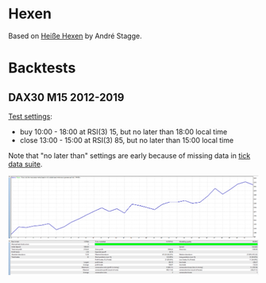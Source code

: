 # Hexen
Based on [Heiße Hexen](https://www.andre-stagge.de/heisse-hexen/) by André Stagge.

# Backtests
## DAX30 M15 2012-2019
[Test settings](dax30_m15.set):
* buy 10:00 - 18:00 at RSI(3) 15, but no later than 18:00 local time
* close 13:00 - 15:00 at RSI(3) 85, but no later than 15:00 local time 

Note that "no later than" settings are early because of missing data in [tick data suite](https://eareview.net/tick-data-suite).

![graph](hexen-backtest1-graph.png)
![report](hexen-backtest1-report.png)
